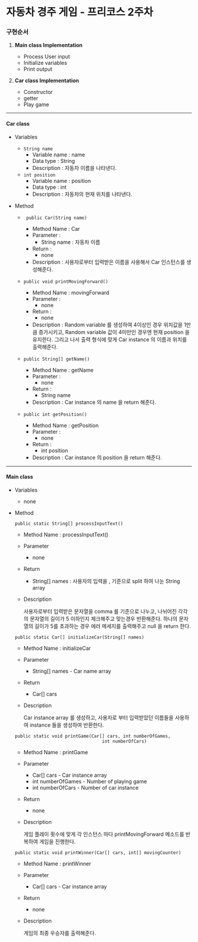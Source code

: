 # 자동차 경주 게임 - 프리코스 2주차
 ### 구현순서
 1. **Main class Implementation**
     * Process User input
     * Initialize variables
     * Print output
 
 2. **Car class Implementation**
    * Constructor
    * getter
    * Play game
------------------------------
#### Car class
 * Variables
   * ```String name```
      * Variable name : name
      * Data type : String
      * Description : 자동차 이름을 나타낸다.
   * ```int position```
      * Variable name : position
      * Data type : int
      * Description : 자동차의 현재 위치를 나타낸다.

  * Method
    * ``` public Car(String name)```
        * Method Name : Car 
        * Parameter  : 
            * String name : 자동차 이름
        * Return : 
            * none
        * Description : 사용자로부터 입력받은 이름을 사용해서 Car 인스턴스를 생성해준다.
    
    * ``` public void printMovingForward() ```
        * Method Name : movingForward 
        * Parameter  : 
            * none
        * Return :
            * none 
        * Description : Random variable 를 생성하여 4이상인 경우 위치값을 1만큼 증가시키고,
        Random variable 값이 4미만인 경우엔 현재 position 을 유지한다. 그리고 나서 출력 형식에
        맞게 Car instance 의 이름과 위치를 출력해준다.
        
    * ``` public String[] getName() ```
        * Method Name : getName
        * Parameter  : 
            * none
        * Return :
            * String name 
        * Description : Car instance 의 name 을 return 해준다.
        
    * ``` public int getPosition() ```
        * Method Name : getPosition
        * Parameter  : 
            * none
        * Return :
            * int position 
        * Description : Car instance 의 position 을 return 해준다.
_____
#### Main class
  * Variables
    * none
  * Method
     ```
     public static String[] processInputText()
     ```
    * Method Name : processInputText()
    * Parameter 
        * none 
    * Return
        * String[] names : 사용자의 입력을 , 기준으로 split 하여 나눈 String array
    * Description
        
        사용자로부터 입력받은 문자열을 comma 를 기준으로 나누고, 나뉘어진 각각의 문자열의 길이가 5
        이하인지 체크해주고 맞는경우 반환해준다. 하나의 문자열의 길이가 5를 초과하는 경우 에러 메세지를 
        출력해주고 null 을 return 한다.
   
    ```
    public static Car[] initializeCar(String[] names)
    ```
    * Method Name : initializeCar
    * Parameter
        * String[] names - Car name array
    * Return
        * Car[] cars
    * Description
        
        Car instance array 를 생성하고, 사용자로 부터 입력받았던 이름들을 사용하여 instance 
        들을 생성하여 반환한다.  
        
    ```
    public static void printGame(Car[] cars, int numberOfGames,
                                     int numberOfCars)
    ```
      * Method Name : printGame
      * Parameter 
          * Car[] cars - Car instance array
          * int numberOfGames - Number of playing game
          * int numberOfCars - Number of car instance 
      * Return
          * none
      * Description
          
          게임 플레이 횟수에 맞게 각 인스턴스 마다 printMovingForward 메소드를 반복하여
          게임을 진행한다.
    
    ```
    public static void printWinner(Car[] cars, int[] movingCounter)
    ```
      * Method Name : printWinner
      * Parameter 
          * Car[] cars - Car instance array 
           
      * Return
          * none
      * Description
          
          게임의 최종 우승자를 출력해준다.
          
